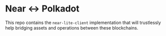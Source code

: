 # Near <-> Polkadot

This repo contains the `near-lite-client` implementation that will trustlessly help bridging
assets and operations between these blockchains.
